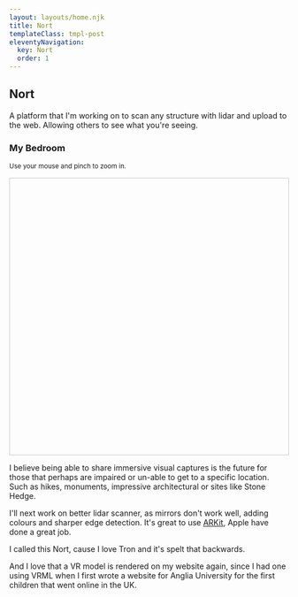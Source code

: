 ```yaml
---
layout: layouts/home.njk
title: Nort
templateClass: tmpl-post
eleventyNavigation:
  key: Nort
  order: 1
---
```


<h2>Nort</h2>
<p>A platform that I'm working on to scan any structure with lidar and upload to the web. Allowing others to see what you're seeing.

<h3>My Bedroom</h3>
<p><small>Use your mouse and pinch to zoom in.</small></p>
<div style="width:100%;height:500px;border: 1px solid #ccc" id="nort">
</div>

I believe being able to share immersive visual captures is the future for those that perhaps are impaired or un-able to get to a specific location. Such as hikes, monuments, impressive architectural or sites like Stone Hedge.

I'll next work on better lidar scanner, as mirrors don't work well, adding colours and sharper edge detection. It's great to use [ARKit](https://developer.apple.com/augmented-reality/arkit/), Apple have done a great job.

I called this Nort, cause I love Tron and it's spelt that backwards.

And I love that a VR model is rendered on my website again, since I had one using VRML when I first wrote a website for Anglia University for the first children that went online in the UK.
